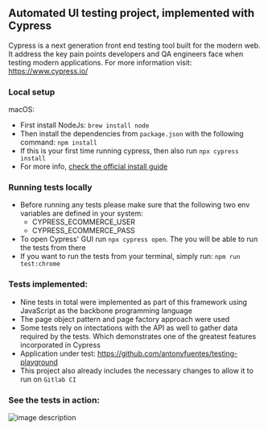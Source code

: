## Automated UI testing project, implemented with Cypress
Cypress is a next generation front end testing tool built for the modern web. It address the key pain points developers and QA engineers face when testing modern applications.
For more information visit: https://www.cypress.io/

### Local setup
macOS:
- First install NodeJs: `brew install node`
- Then install the dependencies from `package.json` with the following command: `npm install`
- If this is your first time running cypress, then also run `npx cypress install`
- For more info, [check the official install guide](https://docs.cypress.io/guides/getting-started/installing-cypress)

### Running tests locally
- Before running any tests please make sure that the following two env variables are defined in your system:
  - CYPRESS_ECOMMERCE_USER
  - CYPRESS_ECOMMERCE_PASS
- To open Cypress' GUI run `npx cypress open`. The you will be able to run the tests from there
- If you want to run the tests from your terminal, simply run: `npm run test:chrome`

### Tests implemented:
- Nine tests in total were implemented as part of this framework using JavaScript as the backbone programming language
- The page object pattern and page factory approach were used
- Some tests rely on intectations with the API as well to gather data required by the tests. Which demonstrates one of the greatest features incorporated in Cypress
- Application under test: https://github.com/antonyfuentes/testing-playground
- This project also already includes the necessary changes to allow it to run on `Gitlab CI`

### See the tests in action:
![image description](demo.gif)
